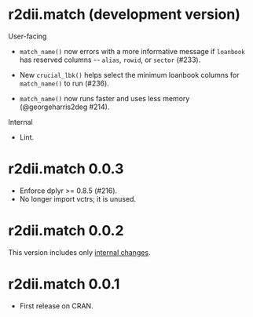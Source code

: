 # r2dii.match (development version)

User-facing

* `match_name()` now errors with a more informative message if `loanbook` has reserved columns -- `alias`, `rowid`, or `sector` (#233).

* New `crucial_lbk()` helps select the minimum loanbook columns for `match_name()` to run (#236).

* `match_name()` now runs faster and uses less memory (@georgeharris2deg #214).

Internal

* Lint.

# r2dii.match 0.0.3

* Enforce dplyr >= 0.8.5 (#216).
* No longer import vctrs; it is unused.

# r2dii.match 0.0.2

This version includes only [internal changes](https://github.com/2DegreesInvesting/r2dii.match/releases/tag/v0.0.2). 

# r2dii.match 0.0.1

* First release on CRAN.
